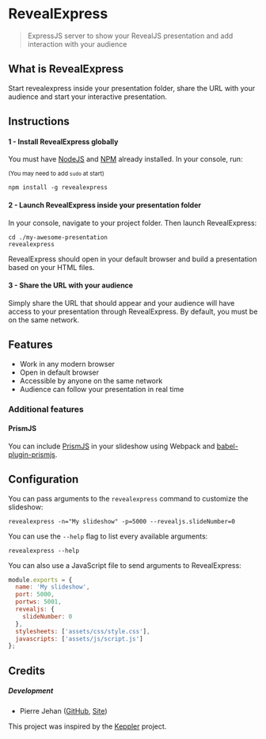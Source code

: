 # RevealExpress

> ExpressJS server to show your RevealJS presentation and add interaction with your audience

## What is RevealExpress

Start revealexpress inside your presentation folder, share the URL with your audience and start your interactive presentation.

## Instructions

#### 1 - Install RevealExpress globally

You must have [NodeJS](https://nodejs.org/en/) and [NPM](https://www.npmjs.org) already installed.
In your console, run:

<sup>(You may need to add `sudo` at start)</sup>

```shell script
npm install -g revealexpress
```


#### 2 - Launch RevealExpress inside your presentation folder

In your console, navigate to your project folder.
Then launch RevealExpress:

```shell script
cd ./my-awesome-presentation
revealexpress
```

RevealExpress should open in your default browser and build a presentation based on your HTML files.

#### 3 - Share the URL with your audience

Simply share the URL that should appear and your audience will have access to your presentation through RevealExpress.
By default, you must be on the same network.

## Features

- Work in any modern browser
- Open in default browser
- Accessible by anyone on the same network
- Audience can follow your presentation in real time

### Additional features

#### PrismJS

You can include [PrismJS](https://prismjs.com) in your slideshow using Webpack and [babel-plugin-prismjs](https://www.npmjs.com/package/babel-plugin-prismjs).
 
## Configuration
 
You can pass arguments to the ```revealexpress``` command to customize the slideshow:
```shell script
revealexpress -n="My slideshow" -p=5000 --revealjs.slideNumber=0
```

You can use the ```--help``` flag to list every available arguments:
```shell script
revealexpress --help
```

You can also use a JavaScript file to send arguments to RevealExpress:
```js
module.exports = {
  name: 'My slideshow',
  port: 5000,
  portws: 5001,
  revealjs: {
    slideNumber: 0    
  },
  stylesheets: ['assets/css/style.css'],
  javascripts: ['assets/js/script.js']
};
```

## Credits

##### Development

- Pierre Jehan ([GitHub](https://github.com/pjehan), [Site](https://www.pierre-jehan.com))

This project was inspired by the [Keppler](https://github.com/brunosimon/keppler) project.
